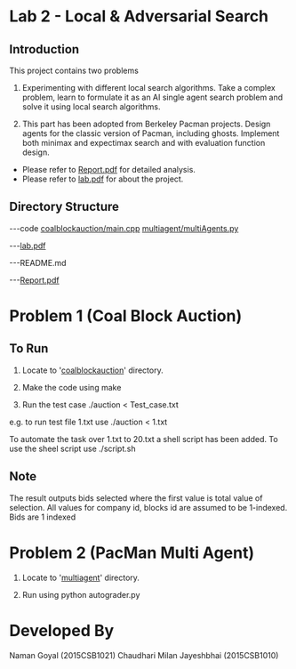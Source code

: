 Lab 2 - Local & Adversarial Search
==================================


Introduction
------------
This project contains two problems

1. Experimenting with different local search algorithms. Take a complex problem, learn to formulate it as an AI single agent search problem and solve it using local search algorithms.

2. This part has been adopted from Berkeley Pacman projects. Design agents for the classic version of Pacman, including ghosts. Implement both minimax and expectimax search and with evaluation function design.

* Please refer to [Report.pdf](Report.pdf) for detailed analysis.
* Please refer to [lab.pdf](lab.pdf) for about the project.

Directory Structure
-------------------

---code
	[coalblockauction/main.cpp](code/coalblockauction/main.cpp)
	[multiagent/multiAgents.py](code/multiagent/multiAgents.py)

---[lab.pdf](lab.pdf)

---README.md

---[Report.pdf](Report.pdf)

Problem 1 (Coal Block Auction)
==============================

To Run
------

1. Locate to '[coalblockauction](code/coalblockauction)' directory.

2. Make the code using
make

3. Run the test case
./auction < Test_case.txt

e.g. to run test file 1.txt use
./auction < 1.txt

To automate the task over 1.txt to 20.txt a shell script has been added. To use the sheel script use
./script.sh

Note
----

The result outputs bids selected where the first value is total value of selection.
All values for company id, blocks id are assumed to be 1-indexed.
Bids are 1 indexed


Problem 2 (PacMan Multi Agent)
==============================

1. Locate to '[multiagent](code/multiagent)' directory.

2. Run using
python autograder.py


Developed By
============
Naman Goyal (2015CSB1021)
Chaudhari Milan Jayeshbhai (2015CSB1010)
